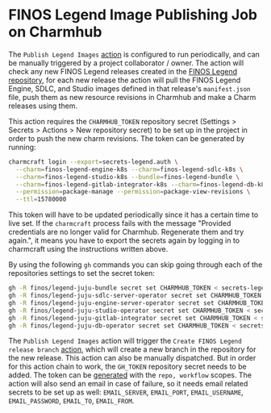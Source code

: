 # FINOS Legend Image Publishing Job on Charmhub

The ``Publish Legend Images`` [action](../.github/workflows/publish_images.yaml) is configured to run periodically, and can be manually triggered by a project collaborator / owner. The action will check any new FINOS Legend releases created in the [FINOS Legend repository](https://github.com/finos/legend), for each new release the action will pull the FINOS Legend Engine, SDLC, and Studio images defined in that release's ``manifest.json`` file, push them as new resource revisions in Charmhub and make a Charm releases using them.

This action requires the ``CHARMHUB_TOKEN`` repository secret (Settings > Secrets > Actions > New repository secret) to be set up in the project in order to push the new charm revisions. The token can be generated by running:

```bash
charmcraft login --export=secrets-legend.auth \
  --charm=finos-legend-engine-k8s --charm=finos-legend-sdlc-k8s \
  --charm=finos-legend-studio-k8s --bundle=finos-legend-bundle \
  --charm=finos-legend-gitlab-integrator-k8s --charm=finos-legend-db-k8s \
  --permission=package-manage --permission=package-view-revisions \
  --ttl=15780000
```

This token will have to be updated periodically since it has a certain time to live set. If the `charmcraft` process fails with the message "Provided credentials are no longer valid for Charmhub. Regenerate them and try again.", it means you have to export the secrets again by logging in to charmcraft using the instructions written above.

By using the following `gh` commands you can skip going through each of the repositories settings to set the secret token:

```bash
gh -R finos/legend-juju-bundle secret set CHARMHUB_TOKEN < secrets-legend.auth
gh -R finos/legend-juju-sdlc-server-operator secret set CHARMHUB_TOKEN < secrets-legend.auth
gh -R finos/legend-juju-engine-server-operator secret set CHARMHUB_TOKEN < secrets-legend.auth
gh -R finos/legend-juju-studio-operator secret set CHARMHUB_TOKEN < secrets-legend.auth
gh -R finos/legend-juju-gitlab-integrator secret set CHARMHUB_TOKEN < secrets-legend.auth
gh -R finos/legend-juju-db-operator secret set CHARMHUB_TOKEN < secrets-legend.auth
```

The ``Publish Legend Images`` action will trigger the ``Create FINOS Legend release branch`` [action](../.github/workflows/create_release.yaml), which will create a new branch in the repository for the new release. This action can also be manually dispatched. But in order for this action chain to work, the ``GH_TOKEN`` repository secret needs to be added. The token can be [generated](https://docs.github.com/en/authentication/keeping-your-account-and-data-secure/creating-a-personal-access-token) with the ``repo, workflow`` scopes. The action will also send an email in case of failure, so it needs email related secrets to be set up as well: `EMAIL_SERVER`, `EMAIL_PORT`, `EMAIL_USERNAME`, `EMAIL_PASSWORD`, `EMAIL_TO`, `EMAIL_FROM`.
